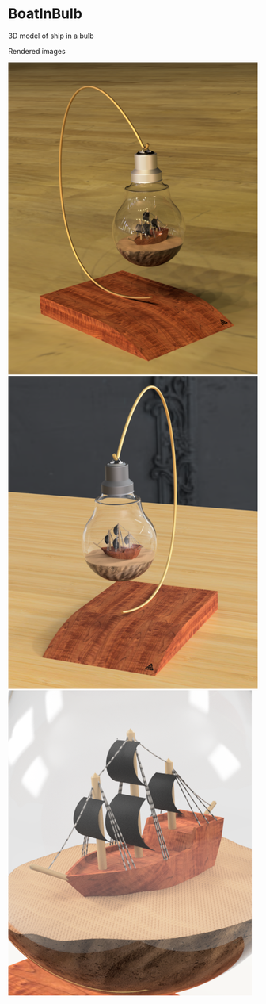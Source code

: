 # BoatInBulb
3D model of ship in a bulb

Rendered images

![image1](https://github.com/dinu24/BoatInBulb/blob/alpha/Images/BoatInBulb.png)
![image2](https://github.com/dinu24/BoatInBulb/blob/alpha/Images/BoatInBulb3.png)
![image2](https://github.com/dinu24/BoatInBulb/blob/alpha/Images/BoatInBulb2.png)


